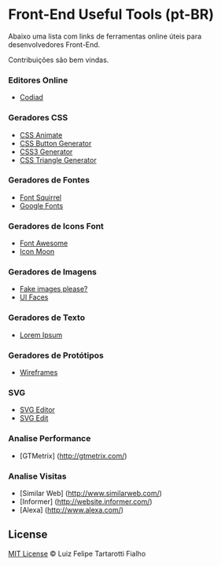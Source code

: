 Front-End Useful Tools (pt-BR)
=========

Abaixo uma lista com links de ferramentas online úteis para desenvolvedores Front-End. 

Contribuições são bem vindas.

### Editores Online

* [Codiad](http://codiad.com/)

### Geradores CSS

* [CSS Animate](http://cssanimate.com/)
* [CSS Button Generator](http://css3buttongenerator.com/)
* [CSS3 Generator](http://css3generator.com/)
* [CSS Triangle Generator](http://apps.eky.hk/css-triangle-generator/)

### Geradores de Fontes

* [Font Squirrel](http://www.fontsquirrel.com/)
* [Google Fonts](https://www.google.com/fonts)

### Geradores de Icons Font

* [Font Awesome](http://fortawesome.github.io/Font-Awesome/)
* [Icon Moon](icomoon.io/)

### Geradores de Imagens

* [Fake images please?](http://fakeimg.pl/)
* [UI Faces](http://uifaces.com/)

### Geradores de Texto

* [Lorem Ipsum](http://br.lipsum.com/)

### Geradores de Protótipos

* [Wireframes](http://quirktools.com/wires/)
 
### SVG

* [SVG Editor ](http://petercollingridge.appspot.com/svg-editor/)
* [SVG Edit ](http://svg-edit.googlecode.com/)

### Analise Performance

* [GTMetrix] (http://gtmetrix.com/)
 
### Analise Visitas

* [Similar Web] (http://www.similarweb.com/)
* [Informer] (http://website.informer.com/)
* [Alexa] (http://www.alexa.com/)

## License
 
[MIT License](http://felipefialho.mit-license.org/) © Luiz Felipe Tartarotti Fialho
